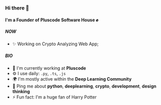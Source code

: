 ### Hi there 👋

#### I'm a Founder of Pluscode Software House ✊

##### NOW

- ✨ Working on Crypto Analyzing Web App;

##### BIO

- 🏢 I'm currently working at **Pluscode**
- ⚙️ I use daily: `.py`, `.ts`, `.js` 
- 🌍 I'm mostly active within the **Deep Learning Community**
- 💬 Ping me about **python**, **deeplearning**, **crypto**, **development**, **design thinking**
- ⚡️ Fun fact: I'm a huge fan of Harry Potter
